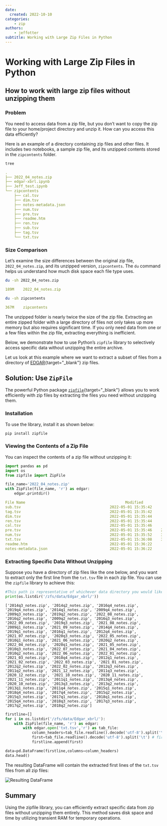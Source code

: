 ```yaml
---
date:
  created: 2022-10-10
categories:
    - zip
authors:
    - jeffotter
subtitle: Working with Large Zip Files in Python
---
```


# Working with Large Zip Files in Python

## How to work with large zip files **without** unzipping them

### Problem
You need to access data from a zip file, but you don’t want to copy the zip file to your home/project directory and unzip it. How can you access this data efficiently?

Here is an example of a directory containing zip files and other files. It includes two notebooks, a sample zip file, and its unzipped contents stored in the `zipcontents` folder.

<!-- more -->

```bash title="Terminal Command"
tree
```

```{.yaml .no-copy title="Terminal Output"}
.
├── 2022_04_notes.zip
├── edgar-xbrl.ipynb
├── Jeff_test.ipynb
└── zipcontents
    ├── cal.tsv
    ├── dim.tsv
    ├── notes-metadata.json
    ├── num.tsv
    ├── pre.tsv
    ├── readme.htm
    ├── ren.tsv
    ├── sub.tsv
    ├── tag.tsv
    └── txt.tsv
```

### Size Comparison
Let’s examine the size differences between the original zip file, `2022_04_notes.zip`, and its unzipped version, `zipcontents`. The `du` command helps us understand how much disk space each file type uses.


```bash title="Terminal Command"
du -sh 2022_04_notes.zip
```

```{.yaml .no-copy title="Terminal Output"}
189M    2022_04_notes.zip
```

```bash title="Terminal Command"
du -sh zipcontents
```

```{.yaml .no-copy title="Terminal Output"}
367M    zipcontents
```

The unzipped folder is nearly twice the size of the zip file. Extracting an entire zipped folder with a large directory of files not only takes up more memory but also requires significant time. If you only need data from one or a few files within the zip file, extracting everything is inefficient.

Below, we demonstrate how to use Python’s `zipfile` library to selectively access specific data without unzipping the entire archive. 

Let us look at this example where we want to extract a subset of files from a directory of [EDGAR](https://www.sec.gov/dera/data/financial-statement-data-sets.html){target="_blank"} zip files.
 
## Solution: Use `ZipFile`

The powerful Python package [`zipfile`](https://docs.python.org/3/library/zipfile.html){target="_blank"} allows you to work efficiently with zip files by extracting the files you need without unzipping them.

### Installation
To use the library, install it as shown below:
``` bash title="Terminal Command"
pip install zipfile
```

### Viewing the Contents of a Zip File
You can inspect the contents of a zip file without unzipping it:

```python title="Python Code"
import pandas as pd
import os
from zipfile import ZipFile

file_name='2022_04_notes.zip'
with ZipFile(file_name, 'r') as edgar:
    edgar.printdir()
```

```{.yaml .no-copy title="Output"}
File Name                                             Modified             Size
sub.tsv                                        2022-05-01 15:35:42      2177048
tag.tsv                                        2022-05-01 15:35:42     59022625
dim.tsv                                        2022-05-01 15:35:44     25304351
ren.tsv                                        2022-05-01 15:35:44     33408100
cal.tsv                                        2022-05-01 15:35:46     27885932
pre.tsv                                        2022-05-01 15:35:46    204826805
num.tsv                                        2022-05-01 15:35:52    325109088
txt.tsv                                        2022-05-01 15:36:08    325066949
readme.htm                                     2022-05-01 15:36:22       267323
notes-metadata.json                            2022-05-01 15:36:22        67978
```

### Extracting Specific Data Without Unzipping
Suppose you have a directory of zip files like the one below, and you want to extract only the first line from the `txt.tsv` file in each zip file. You can use the `zipfile` library to achieve this:

```python title="Python Code"
#This path is representative of whichever data directory you would like to read from
print(os.listdir('/zfs/data/Edgar_xbrl/'))
```

```{ .yaml .no-copy title="Output"}
['2014q3_notes.zip', '2014q2_notes.zip', '2016q4_notes.zip', '2019q4_notes.zip', '2014q1_notes.zip', '2009q4_notes.zip', '2009q3_notes.zip', '2019q2_notes.zip', '2022_08_notes.zip', '2016q2_notes.zip', '2009q2_notes.zip', '2016q3_notes.zip', '2022_09_notes.zip', '2019q3_notes.zip', '2021_08_notes.zip', '2009q1_notes.zip', '2021_09_notes.zip', '2014q4_notes.zip', '2019q1_notes.zip', '2016q1_notes.zip', '2012q4_notes.zip', '2021_07_notes.zip', '2020q3_notes.zip', '2022_05_notes.zip', '2010q1_notes.zip', '2021_06_notes.zip', '2020q2_notes.zip', '2022_04_notes.zip', '2020q1_notes.zip', '2021_05_notes.zip', '2010q3_notes.zip', '2022_07_notes.zip', '2021_04_notes.zip', '2010q2_notes.zip', '2022_06_notes.zip', '2022_01_notes.zip', '2021_03_notes.zip', '2010q4_notes.zip', '2012q1_notes.zip', '2021_02_notes.zip', '2022_03_notes.zip', '2021_01_notes.zip', '2012q2_notes.zip', '2022_02_notes.zip', '2012q3_notes.zip', '2011q2_notes.zip', '2021_12_notes.zip', '2011q3_notes.zip', '2020_12_notes.zip', '2021_10_notes.zip', '2020_11_notes.zip', '2021_11_notes.zip', '2011q1_notes.zip', '2013q4_notes.zip', '2020_10_notes.zip', '2013q3_notes.zip', '2013q2_notes.zip', '2013q1_notes.zip', '2011q4_notes.zip', '2015q1_notes.zip', '2018q4_notes.zip', '2017q4_notes.zip', '2015q2_notes.zip', '2015q3_notes.zip', '2017q1_notes.zip', '2018q1_notes.zip', '2015q4_notes.zip', '2018q3_notes.zip', '2017q3_notes.zip', '2017q2_notes.zip', '2018q2_notes.zip']
```

```python title="Python Code"
firstline=[]
for i in os.listdir('/zfs/data/Edgar_xbrl/'):
    with ZipFile(file_name, 'r') as edgar:
        with edgar.open('txt.tsv','r') as tab_file:
            column_headers=tab_file.readline().decode('utf-8').split('\t') # column names
            first=tab_file.readline().decode('utf-8').split('\t') # first row
            firstline.append(first)

data=pd.DataFrame(firstline,columns=column_headers)
data.head()
```

The resulting DataFrame will contain the extracted first lines of the `txt.tsv` files from all zip files:

![Resulting DataFrame](/assets/images/Finalzip.jpg)

## Summary
Using the zipfile library, you can efficiently extract specific data from zip files without unzipping them entirely. This method saves disk space and time by utilizing transient RAM for temporary operations.
